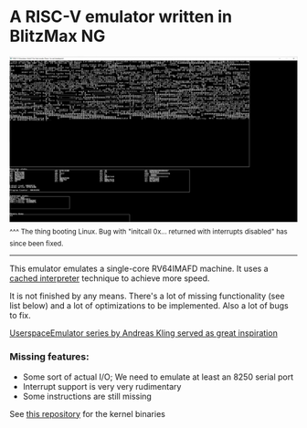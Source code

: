 # A RISC-V emulator written in BlitzMax NG

![The thing booting Linux; the bug with initcalls returning with interrupts disabled has since been fixed](LinuxHasBeenBooted!.PNG)
<sub>^^^ The thing booting Linux. Bug with "initcall 0x... returned with interrupts disabled" has since been fixed.</sub>

---

This emulator emulates a single-core RV64IMAFD machine. It uses a [cached interpreter](https://ps1.asuramaru.com/emulator-development/cached-interpreters) technique to achieve more speed.

It is not finished by any means. There's a lot of missing functionality (see list below) and a lot of optimizations to be implemented. Also a lot of bugs to fix.

[UserspaceEmulator series by Andreas Kling served as great inspiration](https://www.youtube.com/watch?v=NVPavP9DP-c)

### Missing features:
- Some sort of actual I/O; We need to emulate at least an 8250 serial port
- Interrupt support is very very rudimentary
- Some instructions are still missing

See [this repository](https://github.com/AXKuhta/RISC-V_Emulation_supplementals) for the kernel binaries

